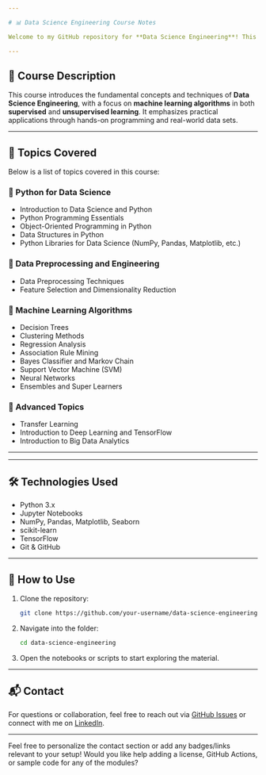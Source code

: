 ```yaml
---

# 📊 Data Science Engineering Course Notes

Welcome to my GitHub repository for **Data Science Engineering**! This repository contains comprehensive notes, code samples, and project work based on the concepts covered in the course. The course introduces fundamental techniques in data science and machine learning, and applies them to real-world scenarios using Python and related tools.

---
```


## 📘 Course Description

This course introduces the fundamental concepts and techniques of **Data Science Engineering**, with a focus on **machine learning algorithms** in both **supervised** and **unsupervised learning**. It emphasizes practical applications through hands-on programming and real-world data sets.

---

## 🧠 Topics Covered

Below is a list of topics covered in this course:

### 🔹 Python for Data Science

* Introduction to Data Science and Python
* Python Programming Essentials
* Object-Oriented Programming in Python
* Data Structures in Python
* Python Libraries for Data Science (NumPy, Pandas, Matplotlib, etc.)

### 🔹 Data Preprocessing and Engineering

* Data Preprocessing Techniques
* Feature Selection and Dimensionality Reduction

### 🔹 Machine Learning Algorithms

* Decision Trees
* Clustering Methods
* Regression Analysis
* Association Rule Mining
* Bayes Classifier and Markov Chain
* Support Vector Machine (SVM)
* Neural Networks
* Ensembles and Super Learners

### 🔹 Advanced Topics

* Transfer Learning
* Introduction to Deep Learning and TensorFlow
* Introduction to Big Data Analytics

---

---

## 🛠️ Technologies Used

* Python 3.x
* Jupyter Notebooks
* NumPy, Pandas, Matplotlib, Seaborn
* scikit-learn
* TensorFlow
* Git & GitHub

---

## 📌 How to Use

1. Clone the repository:

   ```bash
   git clone https://github.com/your-username/data-science-engineering.git
   ```
2. Navigate into the folder:

   ```bash
   cd data-science-engineering
   ```
3. Open the notebooks or scripts to start exploring the material.

---

## 📬 Contact

For questions or collaboration, feel free to reach out via [GitHub Issues](https://github.com/hrishiNEU/data-science/issues) or connect with me on [LinkedIn](#https://www.linkedin.com/in/hrishikesh-kulkarni-neu/).

---

Feel free to personalize the contact section or add any badges/links relevant to your setup! Would you like help adding a license, GitHub Actions, or sample code for any of the modules?
